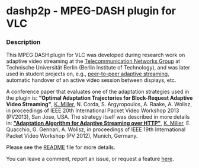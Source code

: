 dashp2p - MPEG-DASH plugin for VLC
=======

### Description
This MPEG DASH plugin for VLC was developed during research work on adaptive video streaming at the [Telecommunication Networks Group](http://www.tkn.tu-berlin.de/) at Technische Universität Berlin (Berlin Institute of Technology), and was later used in student projects on, e.g., [peer-to-peer adaptive streaming](http://www.tkn.tu-berlin.de/menue/tknteaching/student_projects/completed_projects/adaptive_peer-to-peer_video_streaming/), automatic handover of an active video session between displays, etc.

A conference paper that evaluates one of the adaptation strategies used in the plugin is: **"Optimal Adaptation Trajectories for Block-Request Adaptive Video Streaming"**, [K. Miller](http://www.tkn.tu-berlin.de/menue/team/miller_konstantin/), N. Corda, S. Argyropoulos, A. Raake, A. Wolisz, in proceedings of IEEE 20th International Packet Video Workshop 2013 (PV2013), San Jose, USA. 
The strategy itself was described in more details in: **["Adaptation Algorithm for Adaptive Streaming over HTTP"](http://dx.doi.org/10.1109/PV.2012.6229732)**, [K. Miller](http://www.tkn.tu-berlin.de/menue/team/miller_konstantin/), E. Quacchio, G. Gennari, A. Wolisz, in proceedings of IEEE 19th International Packet Video Workshop (PV 2012), Munich, Germany.

Please see the [README](https://github.com/konstantinmiller/dashp2p/blob/master/README) file for more details.

You can leave a comment, report an issue, or request a feature [here](https://github.com/konstantinmiller/dashp2p/issues).
